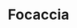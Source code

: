 ---
layout: recette
categories: [recettes]
hidden: false
lang: fr
title: Focaccia
type: boulangerie
withYeast: true
ingredients: 
  - nom: eau
    qte: 200
    unite: mL
  - nom: levure sèche
    qte: 7
    unite: gr
  - nom: huile d'olive
    qte: 15
    unite: gr
  - nom: farine T55
    qte: 300
    unite: gr
  - nom: sel
    qte: 4
    unite: gr
  - nom: fleur de sel
etapes:
  - label: Pétrissage
    details:
      - Dans le récipient de la machine à pain, verser le mélange eau-levure
      - Ajouter l'huile
      - Ajouter la farine
      - Ajouter le sel
      - (Optionnel) Ajouter des herbes aromatiques
      - Lancer le programme "pétrissage seulement" (sans cuisson, 1h30 avec levée)
  - label: Façonnage
    details:
      - Saupoudrer de la semoule fine sur une plaque de cuisson
      - Déposer le pâton sur la plaque
      - L'aplatir un peu et verser un peu d'huile d'olive
      - Avec les doigts, partir du centre et étaler petit à petit la pâte
      - Verser un peu d'huile dans les trous 
      - (Optionnel) Ajouter des ingrédients (olives, tomates séchées, chorizo, ...)
      - Laisser reposer 45 minutes
cuissonMinutes: 20
cuisson: 
  - Saupoudrer de fleur de sel
  - Cuire 20 minutes à 220°C
  - Laisser refroidir sur une grille 10 minutes
variantes:
  - label: beurre d'ail à brosser à la sortie du four
    todo: false
  - label: pesto et proscuitto
    todo: false
  - label: olives et herbes
    todo: false
  - label: feta et herbes
    todo: false
  - label: olives et ail
    todo: false
  - label: tomates cerises et olives
    todo: false
  - label: fromage de chèvre et herbes
    todo: false
  - label: mozzarella et basilic
    todo: false
---